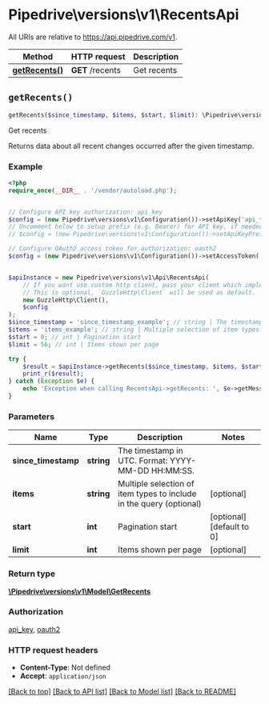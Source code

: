 # Pipedrive\versions\v1\RecentsApi

All URIs are relative to https://api.pipedrive.com/v1.

Method | HTTP request | Description
------------- | ------------- | -------------
[**getRecents()**](RecentsApi.md#getRecents) | **GET** /recents | Get recents


## `getRecents()`

```php
getRecents($since_timestamp, $items, $start, $limit): \Pipedrive\versions\v1\Model\GetRecents
```

Get recents

Returns data about all recent changes occurred after the given timestamp.

### Example

```php
<?php
require_once(__DIR__ . '/vendor/autoload.php');


// Configure API key authorization: api_key
$config = (new Pipedrive\versions\v1\Configuration())->setApiKey('api_token', 'YOUR_API_KEY');
// Uncomment below to setup prefix (e.g. Bearer) for API key, if needed
// $config = (new Pipedrive\versions\v1\Configuration())->setApiKeyPrefix('api_token', 'Bearer');

// Configure OAuth2 access token for authorization: oauth2
$config = (new Pipedrive\versions\v1\Configuration())->setAccessToken('YOUR_ACCESS_TOKEN');


$apiInstance = new Pipedrive\versions\v1\Api\RecentsApi(
    // If you want use custom http client, pass your client which implements `GuzzleHttp\ClientInterface`.
    // This is optional, `GuzzleHttp\Client` will be used as default.
    new GuzzleHttp\Client(),
    $config
);
$since_timestamp = 'since_timestamp_example'; // string | The timestamp in UTC. Format: YYYY-MM-DD HH:MM:SS.
$items = 'items_example'; // string | Multiple selection of item types to include in the query (optional)
$start = 0; // int | Pagination start
$limit = 56; // int | Items shown per page

try {
    $result = $apiInstance->getRecents($since_timestamp, $items, $start, $limit);
    print_r($result);
} catch (Exception $e) {
    echo 'Exception when calling RecentsApi->getRecents: ', $e->getMessage(), PHP_EOL;
}
```

### Parameters

Name | Type | Description  | Notes
------------- | ------------- | ------------- | -------------
 **since_timestamp** | **string**| The timestamp in UTC. Format: YYYY-MM-DD HH:MM:SS. |
 **items** | **string**| Multiple selection of item types to include in the query (optional) | [optional]
 **start** | **int**| Pagination start | [optional] [default to 0]
 **limit** | **int**| Items shown per page | [optional]

### Return type

[**\Pipedrive\versions\v1\Model\GetRecents**](../Model/GetRecents.md)

### Authorization

[api_key](../../README.md#api_key), [oauth2](../../README.md#oauth2)

### HTTP request headers

- **Content-Type**: Not defined
- **Accept**: `application/json`

[[Back to top]](#) [[Back to API list]](../../README.md#endpoints)
[[Back to Model list]](../../../../README.md#models)
[[Back to README]](../../../../README.md)
